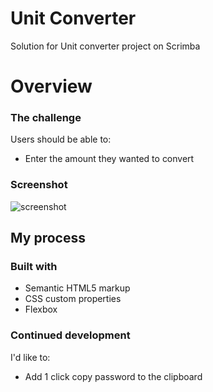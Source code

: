 # Unit Converter
Solution for Unit converter project on Scrimba
# Overview
### The challenge
Users should be able to:
- Enter the amount they wanted to convert

### Screenshot
![screenshot]([https://github.com/nadunwee/password_generator/blob/main/Screenshots/ps_gen.jpg](https://github.com/nadunwee/unit-converter/blob/main/screenshots/unit%20converter%20.jpg))

## My process

### Built with

- Semantic HTML5 markup
- CSS custom properties
- Flexbox

### Continued development

I'd like to:

- Add 1 click copy password to the clipboard
